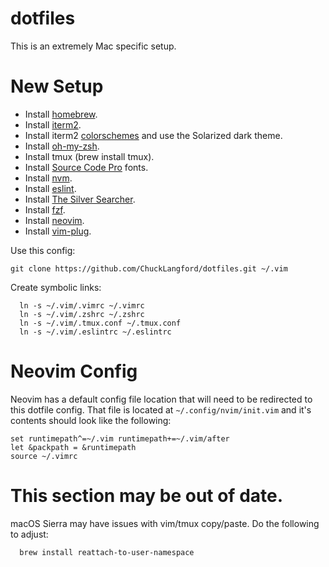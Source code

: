 # dotfiles
This is an extremely Mac specific setup.

# New Setup
* Install [homebrew](https://brew.sh/).
* Install [iterm2](https://www.iterm2.com/).
* Install iterm2 [colorschemes](https://github.com/mbadolato/iTerm2-Color-Schemes) and use the Solarized dark theme.
* Install [oh-my-zsh](https://github.com/robbyrussell/oh-my-zsh).
* Install tmux (brew install tmux).
* Install [Source Code Pro](https://github.com/adobe-fonts/source-code-pro) fonts.
* Install [nvm](https://github.com/creationix/nvm).
* Install [eslint](https://www.npmjs.com/package/eslint-config-airbnb).
* Install [The Silver Searcher](https://github.com/ggreer/the_silver_searcher).
* Install [fzf](https://github.com/junegunn/fzf).
* Install [neovim](https://github.com/neovim/neovim).
* Install [vim-plug](https://github.com/junegunn/vim-plug).

Use this config:
```
git clone https://github.com/ChuckLangford/dotfiles.git ~/.vim
```

Create symbolic links:
```
  ln -s ~/.vim/.vimrc ~/.vimrc
  ln -s ~/.vim/.zshrc ~/.zshrc
  ln -s ~/.vim/.tmux.conf ~/.tmux.conf
  ln -s ~/.vim/.eslintrc ~/.eslintrc
```

# Neovim Config
Neovim has a default config file location that will need to be redirected to this dotfile config. That file is located at `~/.config/nvim/init.vim` and it's contents should look like the following:
```
set runtimepath^=~/.vim runtimepath+=~/.vim/after
let &packpath = &runtimepath
source ~/.vimrc
```

# This section may be out of date.
macOS Sierra may have issues with vim/tmux copy/paste. Do the following to adjust:
```
  brew install reattach-to-user-namespace
```
